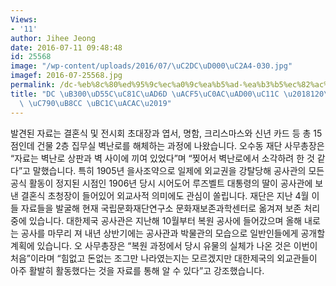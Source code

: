 ```yaml
---
Views:
- '11'
author: Jihee Jeong
date: 2016-07-11 09:48:48
id: 25568
image: "/wp-content/uploads/2016/07/\uC2DC\uD000\uC2A4-030.jpg"
imagef: 2016-07-25568.jpg
permalink: /dc-%eb%8c%80%ed%95%9c%ec%a0%9c%ea%b5%ad-%ea%b3%b5%ec%82%ac%ea%b4%80%ec%84%9c-120%eb%85%84%ec%a0%84-%ec%9e%90%eb%a3%8c-%eb%b0%9c%ea%b2%ac/
title: "DC \uB300\uD55C\uC81C\uAD6D \uACF5\uC0AC\uAD00\uC11C \u2018120\uB144\uC804\
  \ \uC790\uB8CC \uBC1C\uACAC\u2019"
---
```


발견된 자료는 결혼식 및 전시회 초대장과 엽서, 명함, 크리스마스와 신년 카드 등 총 15점인데 건물 2층 집무실 벽난로를 해체하는 과정에 나왔습니다. 오수동 재단 사무총장은 “자료는 벽난로 상판과 벽 사이에 끼여 있었다”며 “찢어서 벽난로에서 소각하려 한 것 같다”고 말했습니다. 특히 1905년 을사조약으로 일제에 외교권을 강탈당해 공사관의 모든 공식 활동이 정지된 시점인 1906년 당시 시어도어 루즈벨트 대통령의 딸이 공사관에 보낸 결혼식 초청장이 들어있어 외교사적 의미에도 관심이 쏠립니다. 재단은 지난 4월 이들 자료들을 발굴해 현재 국립문화재단연구소 문화재보존과학센터로 옮겨져 보존 처리 중에 있습니다. 대한제국 공사관은 지난해 10월부터 복원 공사에 들어갔으며 올해 내로는 공사를 마무리 져 내년 상반기에는 공사관과 박물관의 모습으로 일반인들에게 공개할 계획에 있습니다. 오 사무총장은 “복원 과정에서 당시 유물의 실체가 나온 것은 이번이 처음”이라며 “힘없고 돈없는 조그만 나라였는지는 모르겠지만 대한제국의 외교관들이 아주 활발히 활동했다는 것을 자료를 통해 알 수 있다”고 강조했습니다.